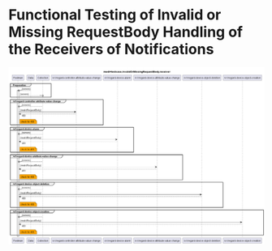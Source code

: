 # Functional Testing of Invalid or Missing RequestBody Handling of the Receivers of Notifications

![Overview](./mwdi+diagram.invalidOrMissingRequestBody.receiver.png)  
